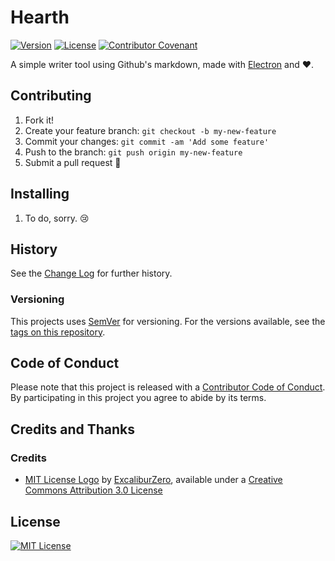 # Hearth

[![Version](https://img.shields.io/badge/version-0.1.0--alpha-lightgrey.svg "0.1.0-alpha")](https://github.com/nereare/Hearth/)
[![License](https://img.shields.io/github/license/Nereare/Genesis.svg)](https://github.com/Nereare/Genesis)
[![Contributor Covenant](https://img.shields.io/badge/Contributor%20Covenant-v1.4%20adopted-ff69b4.svg)](https://github.com/nereare/Hearth/blob/master/code-of-conduct.md)

A simple writer tool using Github's markdown, made with [Electron](https://electronjs.org/) and :heart:.

## Contributing

1. Fork it!
2. Create your feature branch: `git checkout -b my-new-feature`
3. Commit your changes: `git commit -am 'Add some feature'`
4. Push to the branch: `git push origin my-new-feature`
5. Submit a pull request :tada:

## Installing

1. To do, sorry. :cry:

## History

See the [Change Log](https://github.com/nereare/Hearth/blob/master/changelog.md) for further history.

### Versioning

This projects uses [SemVer](http://semver.org/) for versioning. For the versions available, see the [tags on this repository](https://github.com/nereare/Hearth/tags).

## Code of Conduct

Please note that this project is released with a [Contributor Code of Conduct](https://github.com/nereare/Hearth/blob/master/code-of-conduct.md). By participating in this project you agree to abide by its terms.

## Credits and Thanks

### Credits

 * [MIT License Logo](http://excaliburzero.deviantart.com/art/MIT-License-Logo-595847140) by [ExcaliburZero](http://excaliburzero.deviantart.com/), available under a [Creative Commons Attribution 3.0 License](https://creativecommons.org/licenses/by/3.0/)
 
## License

[![MIT License](http://i.imgur.com/Ze3dFob.png "MIT License")](https://opensource.org/licenses/MIT)
